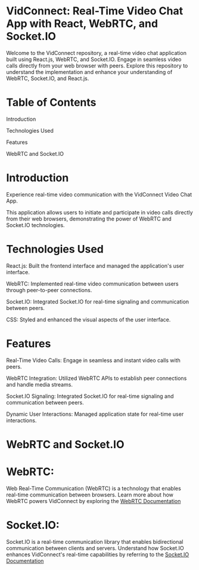 
# VidConnect: Real-Time Video Chat App with React, WebRTC, and Socket.IO

Welcome to the VidConnect repository, a real-time video chat application built using React.js, WebRTC, and Socket.IO.
Engage in seamless video calls directly from your web browser with peers. Explore this repository to understand the implementation and enhance your understanding of WebRTC, Socket.IO, and React.js.

# Table of Contents
Introduction

Technologies Used

Features

WebRTC and Socket.IO

# Introduction

Experience real-time video communication with the VidConnect Video Chat App.

This application allows users to initiate and participate in video calls directly from their web browsers, demonstrating the power of WebRTC and Socket.IO technologies.

# Technologies Used

React.js: Built the frontend interface and managed the application's user interface.

WebRTC: Implemented real-time video communication between users through peer-to-peer connections.

Socket.IO: Integrated Socket.IO for real-time signaling and communication between peers.

CSS: Styled and enhanced the visual aspects of the user interface.


# Features
Real-Time Video Calls: Engage in seamless and instant video calls with peers.

WebRTC Integration: Utilized WebRTC APIs to establish peer connections and handle media streams.

Socket.IO Signaling: Integrated Socket.IO for real-time signaling and communication between peers.

Dynamic User Interactions: Managed application state for real-time user interactions.



# WebRTC and Socket.IO

# WebRTC:
Web Real-Time Communication (WebRTC) is a technology that enables real-time communication between browsers.
Learn more about how WebRTC powers VidConnect by exploring the [WebRTC Documentation](https://developer.mozilla.org/en-US/docs/Web/API/WebRTC_API)

# Socket.IO:
Socket.IO is a real-time communication library that enables bidirectional communication between clients and servers. 
Understand how Socket.IO enhances VidConnect's real-time capabilities by referring to the [Socket.IO Documentation](https://socket.io/docs/v3)
